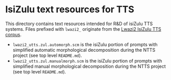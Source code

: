 IsiZulu text resources for TTS
===============================

This directory contains text resources intended for R&D of isiZulu TTS systems. Files prefixed with `lwazi2_` originate from the [Lwazi2 IsiZulu TTS corpus][rma:zul].

 - `lwazi2_utts.zul.automorph.scm` is the isiZulu portion of prompts with simplified automatic morphological decomposition during the NTTS project (see top level `README.md`).
 - `lwazi2_utts.zul.manualmorph.scm` is the isiZulu portion of prompts with simplified manual morphological decomposition during the NTTS project (see top level `README.md`).

[rma:zul]: http://rma.nwu.ac.za/index.php/lwazi2-zu-tts-corpus.html
